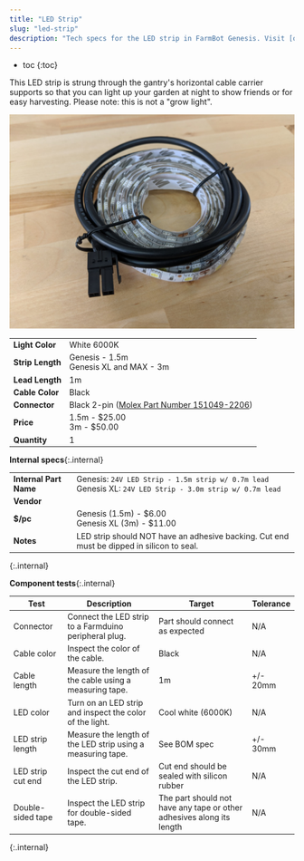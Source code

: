 ```yaml
---
title: "LED Strip"
slug: "led-strip"
description: "Tech specs for the LED strip in FarmBot Genesis. Visit [our shop](http://shop.farm.bot) to purchase parts."
---
```


* toc
{:toc}


This LED strip is strung through the gantry's horizontal cable carrier supports so that you can light up your garden at night to show friends or for easy harvesting. Please note: this is not a "grow light".

![LED Strip](_images/led_strip.jpg)

|                              |                              |
|------------------------------|------------------------------|
|**Light Color**               |White 6000K
|**Strip Length**              |Genesis - 1.5m<br>Genesis XL and MAX - 3m
|**Lead Length**               |1m
|**Cable Color**               |Black
|**Connector**                 |Black 2-pin ([Molex Part Number 151049-2206](https://www.molex.com/molex/products/datasheet.jsp?part=active/1510492206_CRIMP_HOUSINGS.xml))
|**Price**                     |1.5m - $25.00<br>3m - $50.00
|**Quantity**                  |1

**Internal specs**{:.internal}

|                              |                              |
|------------------------------|------------------------------|
|**Internal Part Name**        |Genesis: `24V LED Strip - 1.5m strip w/ 0.7m lead`<br>Genesis XL: `24V LED Strip - 3.0m strip w/ 0.7m lead`
|**Vendor**                    |
|**$/pc**                      |Genesis (1.5m) - $6.00<br>Genesis XL (3m) - $11.00
|**Notes**                     |LED strip should NOT have an adhesive backing. Cut end must be dipped in silicon to seal.
{:.internal}

**Component tests**{:.internal}

|Test         |Description  |Target       |Tolerance    |
|-------------|-------------|-------------|-------------|
|Connector    |Connect the LED strip to a Farmduino peripheral plug.|Part should connect as expected|N/A
|Cable color  |Inspect the color of the cable.|Black|N/A
|Cable length |Measure the length of the cable using a measuring tape.|1m|+/- 20mm
|LED color    |Turn on an LED strip and inspect the color of the light.|Cool white (6000K)|N/A
|LED strip length|Measure the length of the LED strip using a measuring tape.|See BOM spec|+/- 30mm
|LED strip cut end|Inspect the cut end of the LED strip.|Cut end should be sealed with silicon rubber|N/A
|Double-sided tape|Inspect the LED strip for double-sided tape.|The part should not have any tape or other adhesives along its length|N/A
{:.internal}